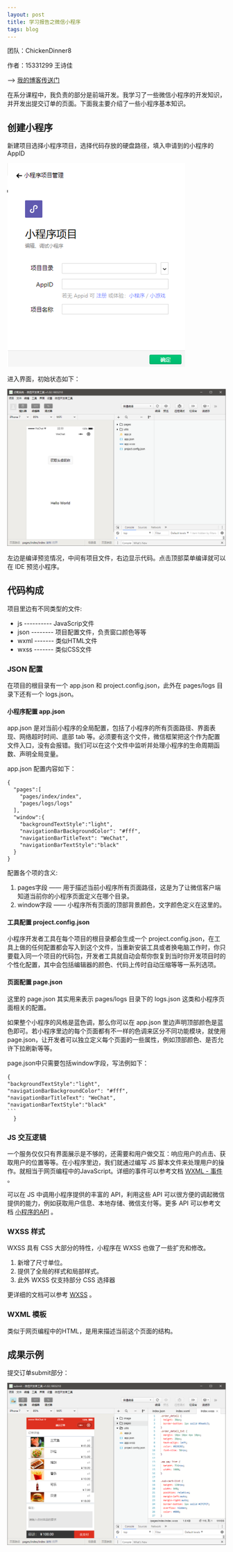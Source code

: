 ```yaml
---
layout: post
title: 学习报告之微信小程序
tags: blog
---
```


团队：ChickenDinner8

作者：15331299 王诗佳

--> [我的博客传送门](https://jocelynwsj.github.io/posts/2018-4-14-%E5%AD%A6%E4%B9%A0%E6%8A%A5%E5%91%8A%E4%B9%8B%E5%BE%AE%E4%BF%A1%E5%B0%8F%E7%A8%8B%E5%BA%8F)

在系分课程中，我负责的部分是前端开发。我学习了一些微信小程序的开发知识，并开发出提交订单的页面。下面我主要介绍了一些小程序基本知识。



## 创建小程序

新建项目选择小程序项目，选择代码存放的硬盘路径，填入申请到的小程序的 AppID

![start][1]

进入界面，初始状态如下：

![initial][2]

左边是编译预览情况，中间有项目文件，右边显示代码。点击顶部菜单编译就可以在 IDE 预览小程序。



## 代码构成

项目里边有不同类型的文件:

- js ---------- JavaScrip文件
- json -------- 项目配置文件，负责窗口颜色等等
- wxml ------- 类似HTML文件
- wxss ------- 类似CSS文件



### JSON 配置

在项目的根目录有一个 app.json 和 project.config.json，此外在 pages/logs 目录下还有一个 logs.json。

#### 小程序配置 app.json

app.json 是对当前小程序的全局配置，包括了小程序的所有页面路径、界面表现、网络超时时间、底部 tab 等。必须要有这个文件，微信框架把这个作为配置文件入口，没有会报错。我们可以在这个文件中监听并处理小程序的生命周期函数、声明全局变量。

app.json 配置内容如下：

```
{
  "pages":[
    "pages/index/index",
    "pages/logs/logs"
  ],
  "window":{
    "backgroundTextStyle":"light",
    "navigationBarBackgroundColor": "#fff",
    "navigationBarTitleText": "WeChat",
    "navigationBarTextStyle":"black"
  }
}
```

配置各个项的含义:

1. pages字段 —— 用于描述当前小程序所有页面路径，这是为了让微信客户端知道当前你的小程序页面定义在哪个目录。
2. window字段 —— 小程序所有页面的顶部背景颜色，文字颜色定义在这里的。

#### 工具配置 project.config.json

小程序开发者工具在每个项目的根目录都会生成一个 project.config.json，在工具上做的任何配置都会写入到这个文件，当重新安装工具或者换电脑工作时，你只要载入同一个项目的代码包，开发者工具就自动会帮你恢复到当时你开发项目时的个性化配置，其中会包括编辑器的颜色、代码上传时自动压缩等等一系列选项。

#### 页面配置 page.json

这里的 page.json 其实用来表示 pages/logs 目录下的 logs.json 这类和小程序页面相关的配置。

如果整个小程序的风格是蓝色调，那么你可以在 app.json 里边声明顶部颜色是蓝色即可。若小程序里边的每个页面都有不一样的色调来区分不同功能模块，就使用 page.json，让开发者可以独立定义每个页面的一些属性，例如顶部颜色、是否允许下拉刷新等等。

page.json中只需要包括window字段，写法例如下：

```
{
"backgroundTextStyle":"light",
"navigationBarBackgroundColor": "#fff",
"navigationBarTitleText": "WeChat",
"navigationBarTextStyle":"black"
​```
  }
```




### JS 交互逻辑

一个服务仅仅只有界面展示是不够的，还需要和用户做交互：响应用户的点击、获取用户的位置等等。在小程序里边，我们就通过编写 JS 脚本文件来处理用户的操作。就相当于网页编程中的JavaScript。详细的事件可以参考文档 [WXML - 事件](https://developers.weixin.qq.com/miniprogram/dev/framework/view/wxml/event.html) 。

可以在 JS 中调用小程序提供的丰富的 API，利用这些 API 可以很方便的调起微信提供的能力，例如获取用户信息、本地存储、微信支付等。更多 API 可以参考文档 [小程序的API](https://developers.weixin.qq.com/miniprogram/dev/api/) 。



### WXSS 样式

WXSS 具有 CSS 大部分的特性，小程序在 WXSS 也做了一些扩充和修改。

1. 新增了尺寸单位。
2. 提供了全局的样式和局部样式。
3. 此外 WXSS 仅支持部分 CSS 选择器

更详细的文档可以参考 [WXSS](https://developers.weixin.qq.com/miniprogram/dev/framework/view/wxss.html) 。



### WXML 模板

类似于网页编程中的HTML，是用来描述当前这个页面的结构。



## 成果示例

提交订单submit部分：

![submit][3]


  [1]: https://raw.githubusercontent.com/ChickenDinner8/ChickenDinner8.github.io/master/public/img/WE_J/start.PNG
  [2]: https://raw.githubusercontent.com/ChickenDinner8/ChickenDinner8.github.io/master/public/img/WE_J/initial.PNG
  [3]: https://raw.githubusercontent.com/ChickenDinner8/ChickenDinner8.github.io/master/public/img/WE_J/submit.PNG